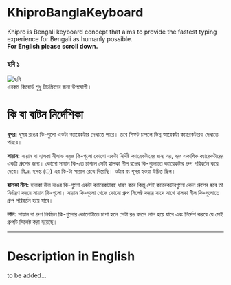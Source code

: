 # KhiproBanglaKeyboard
Khipro is Bengali keyboard concept that aims to provide the fastest typing experience for Bengali as humanly possible.</br>
<b>For English please scroll down.</b></br>
### ছবি ১ </br>
![ছবি](https://github.com/rank-coder/KhiproBanglaKeyboard/assets/54497225/3d29037e-b29a-476d-827b-579048c72880)
</br>
এরকম কিবোর্ড শুধু টাচস্ক্রিনের জন্য উপযোগী।
# কি বা বাটন নির্দেশিকা
<p>
<b>ধূসর:</b> ধূসর রঙের কি-গুলো একটা ক্যারেকটার দেখাতে পারে। তবে শিফট চাপলে ভিন্ন আরেকটা ক্যারেকটারও দেখাতে পারবে।
</p>
<p>
 <b>সায়ান:</b> সায়ান বা হালকা নীলাভ সবুজ কি-গুলো কোনো একটা নির্দিষ্ট ক্যারেকটারের জন্য নয়, বরং একাধিক ক্যারেকটারের একটা গ্রুপের জন্য। কোনো সায়ান কি-তে চাপলে সেটা হালকা নীল রঙের কি-গুলোতে ক্যারেকটার গ্রুপ পরিবর্তন করে দেবে। বি.দ্র. হসন্ত (্) এর কি-টা সায়ান রেখে দিয়েছি। ওটার রং ধূসর হওয়া উচিত ছিল।
</p>
<p>
 <b>হালকা নীল:</b> হালকা নীল রঙের কি-গুলো একটা ক্যারেকটারই ধারণ করে কিন্তু সেই ক্যারেকটারগুলো কোন গ্রুপের হবে তা নির্ধারণ করবে সায়ান কি-গুলো। সায়ান কি-গুলো থেকে কোনো গ্রুপ সিলেক্ট করার সাথে সাথে হালকা নীল কি-গুলোতে গ্রুপ পরিবর্তন হয়ে যাবে।
</p>
<p>
  <b>লাল:</b> সায়ান বা গ্রুপ নির্বাচন কি-গুলোর কোনোটাতে চাপা হলে সেটা রঙ বদলে লাল হয়ে যাবে এবং নির্দেশ করবে যে সেই গ্রুপটি সিলেক্ট করা হয়েছে।
</p> <hr/>
<h1> Description in English </h1>
to be added...
